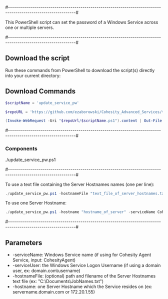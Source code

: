 #---------------------------------------------------------------------------------------------------------------#

This PowerShell script can set the password of a Windows Service across one or multiple servers.

#---------------------------------------------------------------------------------------------------------------#

## Download the script

Run these commands from PowerShell to download the script(s) directly into your current directory:

## Download Commands
```powershell
$scriptName = 'update_service_pw'

$repoURL = 'https://github.com/ezaborowski/Cohesity_Advanced_Services/tree/main/update_Winservice_password'

(Invoke-WebRequest -Uri "$repoUrl/$scriptName.ps1").content | Out-File "$scriptName.ps1"; (Get-Content "$scriptName.ps1") | Set-Content "$scriptName.ps1"
```
#---------------------------------------------------------------------------------------------------------------#

### Components
./update_service_pw.ps1

#---------------------------------------------------------------------------------------------------------------#

To use a text file containing the Server Hostnames names (one per line):
```powershell
./update_service_pw.ps1 -hostnameFile "text_file_of_server_hostnames.txt" -serviceName CohesityAgent -serviceUser "service_username"
```

To use one Server Hostname:
```powershell
./update_service_pw.ps1 -hostname "hostname_of_server" -serviceName CohesityAgent -serviceUser "service_username"
```
#---------------------------------------------------------------------------------------------------------------#

## Parameters
* -serviceName: Windows Service name (if using for Cohesity Agent Service, input: CohesityAgent)
* -serviceUser: the Windows Service Logon Username (if using a domain user, ex: domain.com\username)
* -hostnameFile: (optional) path and filename of the Server Hostnames text file (ex: "C:\Documents\JobNames.txt")
* -hostname: one Server Hostname which the Service resides on (ex: servername.domain.com or 172.20.1.55)
